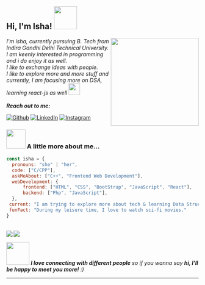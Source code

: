 <h2> Hi, I'm Isha! <img src="https://media.giphy.com/media/kBZ212yGzFaxgkSIKW/giphy.gif" width="60"></h2>
<img align='right' src="https://media.giphy.com/media/ieyl9zmCjO4b4t6qoY/giphy.gif" width="230">
<p><em>I'm isha, currently pursuing B. Tech from Indira Gandhi Delhi Technical University.<br>I am keenly interested in programming and i do enjoy it as well.<br> I like to exchange ideas with people.<br> I like to explore more and more stuff and currently, I am focusing more on DSA,<br> learning react-js as well <img src="https://media.giphy.com/media/l1J9wQIaj0He3bTSU/giphy.gif" width="30"> 
  <br><br><b>Reach out to me:</b></em></p>

[![Github](https://img.shields.io/badge/GitHub-100000?style=for-the-badge&logo=github&logoColor=white)](https://github.com/falselunatic)
[![LinkedIn](https://img.shields.io/badge/LinkedIn-0077B5?style=for-the-badge&logo=linkedin&logoColor=white)](https://www.linkedin.com/in/falselunatic/)
[![Instagram](https://img.shields.io/badge/Instagram-E4405F?style=for-the-badge&logo=instagram&logoColor=white)](https://www.instagram.com/falselunaticc/)


### <img src="https://media.giphy.com/media/PTtGoz2GijZToMhh38/giphy.gif" width="50"> A little more about me...  

```javascript
const isha = {
  pronouns: "she" | "her",
  code: ["C/CPP"],
  askMeAbout: ["C++", "Frontend Web Development"],
  webDevelopment: {
      frontend: ["HTML", "CSS", "BootStrap", "JavaScript", "React"],
      backend: ["Php", "JavaScript"],
  },
 current: "I am trying to explore more about tech & learning Data Structures and Algorithms as well",
 funFact: "During my leisure time, I love to watch sci-fi movies."
}
```
<br>
<div>
<img align = "left" src="https://github-readme-stats.vercel.app/api?username=falselunatic&hide=stars&show_icons=true&theme=dracula&line_height=32">
<img align = " right" src="https://github-readme-stats.vercel.app/api/top-langs/?username=falselunatic&count_private=true&theme=dracula">
</div>

<img src="https://media.giphy.com/media/LnQjpWaON8nhr21vNW/giphy.gif" width="60"> <em><b>I love connecting with different people</b> so if you wanna say <b>hi, I'll be happy to meet you more!</b> :)</em>

---
